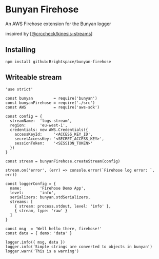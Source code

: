 # Bunyan Firehose

An AWS Firehose extension for the Bunyan logger

inspired by [[@crccheck/kinesis-streams](https://github.com/crccheck/kinesis-streams)]

Installing
----------

    npm install github:Brightspace/bunyan-firehose

Writeable stream
----------------

    'use strict'

    const bunyan         = require('bunyan')
    const bunyanFirehose = require('./src')
    const AWS            = require('aws-sdk')

    const config = {
      streamName:  'logs-stream',
      region:      'eu-west-1',
      credentials: new AWS.Credentials({
        accessKeyId:     '<ACCESS_KEY_ID',
        secretAccessKey: '<SECRET_ACCESS_KEY>',
        sessionToken:    '<SESSION_TOKEN>'
      })
    }

    const stream = bunyanFirehose.createStream(config)

    stream.on('error', (err) => console.error(`Firehose log error: `, err))

    const loggerConfig = {
      name:        'Firehose Demo App',
      level:       'info',
      serializers: bunyan.stdSerializers,
      streams: [
        { stream: process.stdout, level: 'info' },
        { stream, type: 'raw' }
      ]
    }

    const msg  = 'Well hello there, firehose!'
    const data = { demo: 'data' }

    logger.info({ msg, data })
    logger.info('Simple strings are converted to objects in bunyan')
    logger.warn('This is a warning')
